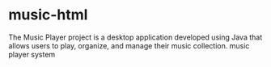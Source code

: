 # music-html
The Music Player project is a desktop application developed using Java that allows users to play, organize, and manage their music collection.
music player system
